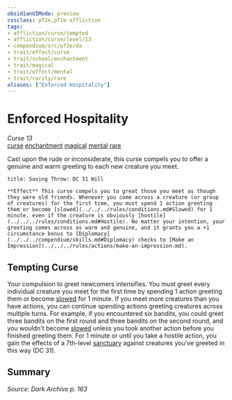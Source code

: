 ```yaml
---
obsidianUIMode: preview
cssclass: pf2e,pf2e-affliction
tags:
- affliction/curse/tempted
- affliction/curse/level/13
- compendium/src/pf2e/da
- trait/effect/curse
- trait/school/enchantment
- trait/magical
- trait/effect/mental
- trait/rarity/rare
aliases: ["Enforced Hospitality"]
---
```

# Enforced Hospitality
*Curse 13*  
[curse](curse.md)  [enchantment](enchantment.md)  [magical](magical.md)  [mental](mental.md)  [rare](rare.md)  

Cast upon the rude or inconsiderate, this curse compels you to offer a genuine and warm greeting to each new creature you meet.

```ad-inline-affliction
title: Saving Throw: DC 31 Will

**Effect** This curse compels you to great those you meet as though they were old friends. Whenever you come across a creature (or group of creatures) for the first time, you must spend 1 action greeting them or become [slowed](../../../rules/conditions.md#Slowed) for 1 minute, even if the creature is obviously [hostile](../../../rules/conditions.md#Hostile). No matter your intention, your greeting comes across as warm and genuine, and it grants you a +1 circumstance bonus to [Diplomacy](../../../compendium/skills.md#Diplomacy) checks to [Make an Impression](../../../rules/actions/make-an-impression.md).
```

## Tempting Curse

Your compulsion to greet newcomers intensifies. You must greet every individual creature you meet for the first time by spending 1 action greeting them or become [slowed](conditions.md#Slowed) for 1 minute. If you meet more creatures than you have actions, you can continue spending actions greeting creatures across multiple turns. For example, if you encountered six bandits, you could greet three bandits on the first round and three bandits on the second round, and you wouldn't become [slowed](conditions.md#Slowed) unless you took another action before you finished greeting them. For 1 minute or until you take a hostile action, you gain the effects of a 7th-level [sanctuary](../../spells/sanctuary.md) against creatures you've greeted in this way (DC 31).

## Summary

*Source: Dark Archive p. 163*
